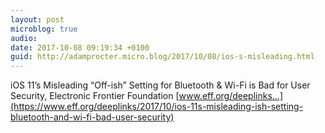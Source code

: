```yaml
---
layout: post
microblog: true
audio: 
date: 2017-10-08 09:19:34 +0100
guid: http://adamprocter.micro.blog/2017/10/08/ios-s-misleading.html
---
```

iOS 11’s Misleading “Off-ish” Setting for Bluetooth & Wi-Fi is Bad for User Security, Electronic Frontier Foundation [www.eff.org/deeplinks...](https://www.eff.org/deeplinks/2017/10/ios-11s-misleading-ish-setting-bluetooth-and-wi-fi-bad-user-security)
